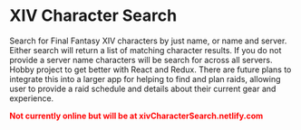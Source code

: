 # XIV Character Search

Search for Final Fantasy XIV characters by just name, or name and server. Either search will return a list of matching character results. If you do not provide a server name characters will be search for across all servers. Hobby project to get better with React and Redux. There are future plans to integrate this into a larger app for helping to find and plan raids, allowing user to provide a raid schedule and details about their current gear and experience.

<p style='color: red;'>
  <strong>Not currently online but will be at xivCharacterSearch.netlify.com</strong>
</p>
